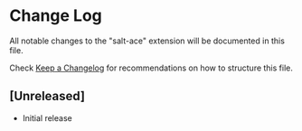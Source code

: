 # Change Log

All notable changes to the "salt-ace" extension will be documented in this file.

Check [Keep a Changelog](http://keepachangelog.com/) for recommendations on how to structure this file.

## [Unreleased]

- Initial release
